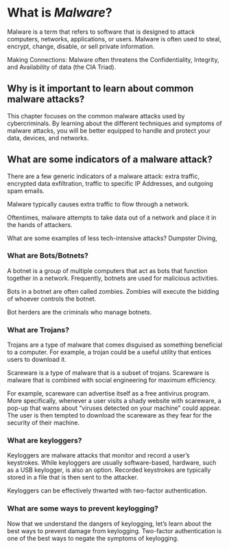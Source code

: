 # **What is *Malware*?**
Malware is a term that refers to software that is designed to attack computers, networks, applications, or users. Malware is often used to steal, encrypt, change, disable, or sell private information. 

Making Connections: Malware often threatens the Confidentiality, Integrity, and Availability of data (the CIA Triad). 

## **Why is it important to learn about common malware attacks?**
This chapter focuses on the common malware attacks used by cybercriminals. By learning about the different techniques and symptoms of malware attacks, you will be better equipped to handle and protect your data, devices, and networks.

## **What are some indicators of a malware attack?**
There are a few generic indicators of a malware attack: extra traffic, encrypted data exfiltration, traffic to specific IP Addresses, and outgoing spam emails. 

Malware typically causes extra traffic to flow through a network. 

Oftentimes, malware attempts to take data out of a network and place it in the hands of attackers. 

What are some examples of less tech-intensive attacks? 
Dumpster Diving, 

### **What are Bots/Botnets?**
A botnet is a group of multiple computers that act as bots that function together in a network. Frequently, botnets are used for malicious activities. 

Bots in a botnet are often called zombies. Zombies will execute the bidding of whoever controls the botnet. 

Bot herders are the criminals who manage botnets. 

### **What are Trojans?**
Trojans are a type of malware that comes disguised as something beneficial to a computer. For example, a trojan could be a useful utility that entices users to download it. 

Scareware is a type of malware that is a subset of trojans. Scareware is malware that is combined with social engineering for maximum efficiency. 

For example, scareware can advertise itself as a free antivirus program. More specifically, whenever a user visits a shady website with scareware, a pop-up that warns about “viruses detected on your machine” could appear. The user is then tempted to download the scareware as they fear for the security of their machine. 

### **What are keyloggers?**
Keyloggers are malware attacks that monitor and record a user’s keystrokes. While keyloggers are usually software-based, hardware, such as a USB keylogger, is also an option. Recorded keystrokes are typically stored in a file that is then sent to the attacker. 

Keyloggers can be effectively thwarted with two-factor authentication. 

### **What are some ways to prevent keylogging?**
Now that we understand the dangers of keylogging, let’s learn about the best ways to prevent damage from keylogging. Two-factor authentication is one of the best ways to negate the symptoms of keylogging. 




